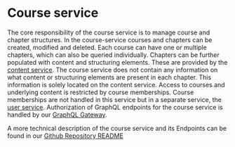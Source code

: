 # Course service

The core responsibility of the course service is to manage course and chapter structures. In the course-service courses and chapters can be created, modified and deleted. Each course can have one or multiple chapters, which can also be queried individually.
Chapters can be further populated with content and structuring elements. These are provided by the [content service](./content-service.md). The course service does not contain any information on what content or structuring elements are present in each chapter. This information is solely located on the content service.
Access to courses and underlying content is restricted by course memberships. Course memberships are not handled in this service but in a separate service, the [user service](./user-service.md).
Authorization of GraphQL endpoints for the course service is handled by our [GraphQL Gateway](./gateway-service.md).

A more technical description of the course service and its Endpoints can be found in our [Github Repository README](https://github.com/IT-REX-Platform/course_service#readme)
